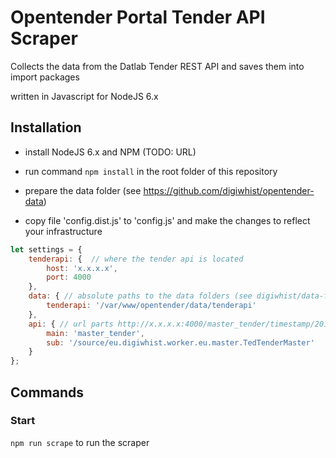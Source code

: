 # Opentender Portal Tender API Scraper

Collects the data from the Datlab Tender REST API and saves them into import packages

written in Javascript for NodeJS 6.x

## Installation

- install NodeJS 6.x and NPM (TODO: URL)

- run command `npm install` in the root folder of this repository

- prepare the data folder (see https://github.com/digiwhist/opentender-data)

- copy file 'config.dist.js' to 'config.js' and make the changes to reflect your infrastructure

```javascript
let settings = {
	tenderapi: {  // where the tender api is located
		host: 'x.x.x.x',
		port: 4000
	},
	data: { // absolute paths to the data folders (see digiwhist/data-folder)
		tenderapi: '/var/www/opentender/data/tenderapi'
	},
	api: { // url parts http://x.x.x.x:4000/master_tender/timestamp/2016-07-01T12:30:00.000/source/eu.digiwhist.worker.eu.master.TedTenderMaster/page/0
		main: 'master_tender',
		sub: '/source/eu.digiwhist.worker.eu.master.TedTenderMaster'
	}
};
```

## Commands

### Start

`npm run scrape` to run the scraper

